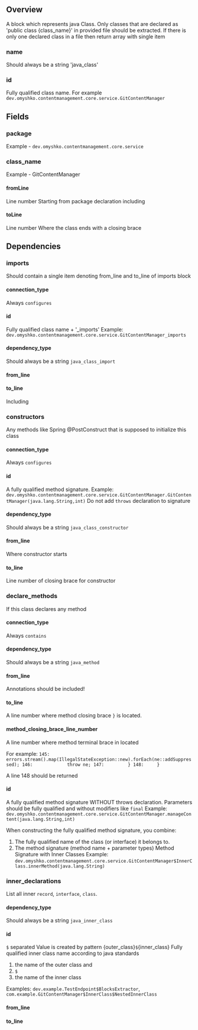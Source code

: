 ## Overview
A block which represents java Class. Only classes that are declared as 'public class {class_name}' in provided file should be extracted. 
If there is only one declared class in a file then return array with single item 

### name
Should always be a string 'java_class'

### id
Fully qualified class name. For example `dev.omyshko.contentmanagement.core.service.GitContentManager`

## Fields

### package
Example - `dev.omyshko.contentmanagement.core.service`  

### class_name
Example - GitContentManager  

#### fromLine
Line number Starting from package declaration including

#### toLine
Line number Where the class ends with a closing brace  


## Dependencies

### imports
Should contain a single item denoting from_line and to_line of imports block

#### connection_type
Always `configures` 

#### id
Fully qualified class name + '_imports'
Example: `dev.omyshko.contentmanagement.core.service.GitContentManager_imports`

#### dependency_type
Should always be a string `java_class_import`

#### from_line

#### to_line
Including



### constructors
Any methods like Spring @PostConstruct that is supposed to initialize this class

#### connection_type
Always `configures`

#### id
A fully qualified method signature.
Example: `dev.omyshko.contentmanagement.core.service.GitContentManager.GitContentManager(java.lang.String,int)`
Do not add `throws` declaration to signature

#### dependency_type
Should always be a string `java_class_constructor`

#### from_line
Where constructor starts

#### to_line
Line number of closing brace for constructor


### declare_methods
If this class declares any method

#### connection_type
Always `contains`

#### dependency_type
Should always be a string `java_method`

#### from_line
Annotations should be included!

#### to_line
A line number where method closing brace `}` is located.

#### method_closing_brace_line_number
A line number where method terminal brace in located

For example: 
`
145:             errors.stream().map(IllegalStateException::new).forEach(ne::addSuppressed);
146:             throw ne;
147:         }
148:     }
`

A line 148 should be returned


#### id
A fully qualified method signature WITHOUT throws declaration. 
Parameters should be fully qualified and without modifiers like `final` 
Example: `dev.omyshko.contentmanagement.core.service.GitContentManager.manageContent(java.lang.String,int)`

When constructing the fully qualified method signature, you combine:
1. The fully qualified name of the class (or interface) it belongs to.
2. The method signature (method name + parameter types)
   Method Signature with Inner Classes Example: `dev.omyshko.contentmanagement.core.service.GitContentManager$InnerClass.innerMethod(java.lang.String)`


### inner_declarations
List all inner `record`, `interface`, `class`.

#### dependency_type
Should always be a string `java_inner_class`

#### id
`$` separated
Value is created by pattern {outer_class}`$`{inner_class}
Fully qualified inner class name according to java standards
1. the name of the outer class and 
2. `$`
3. the name of the inner class 


Examples: `dev.example.TestEndpoint$BlocksExtractor`, `com.example.GitContentManager$InnerClass$NestedInnerClass`

#### from_line

#### to_line